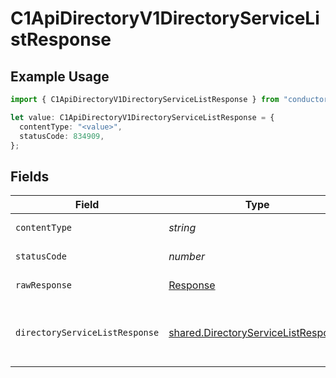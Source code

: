# C1ApiDirectoryV1DirectoryServiceListResponse

## Example Usage

```typescript
import { C1ApiDirectoryV1DirectoryServiceListResponse } from "conductorone-sdk-typescript/sdk/models/operations";

let value: C1ApiDirectoryV1DirectoryServiceListResponse = {
  contentType: "<value>",
  statusCode: 834909,
};
```

## Fields

| Field                                                                                                  | Type                                                                                                   | Required                                                                                               | Description                                                                                            |
| ------------------------------------------------------------------------------------------------------ | ------------------------------------------------------------------------------------------------------ | ------------------------------------------------------------------------------------------------------ | ------------------------------------------------------------------------------------------------------ |
| `contentType`                                                                                          | *string*                                                                                               | :heavy_check_mark:                                                                                     | HTTP response content type for this operation                                                          |
| `statusCode`                                                                                           | *number*                                                                                               | :heavy_check_mark:                                                                                     | HTTP response status code for this operation                                                           |
| `rawResponse`                                                                                          | [Response](https://developer.mozilla.org/en-US/docs/Web/API/Response)                                  | :heavy_check_mark:                                                                                     | Raw HTTP response; suitable for custom response parsing                                                |
| `directoryServiceListResponse`                                                                         | [shared.DirectoryServiceListResponse](../../../sdk/models/shared/directoryservicelistresponse.md)      | :heavy_minus_sign:                                                                                     | The DirectoryServiceListResponse message contains a list of results and a nextPageToken if applicable. |